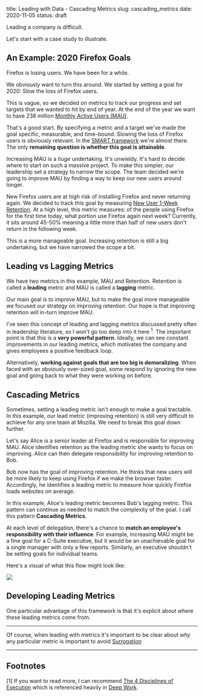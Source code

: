 title: Leading with Data - Cascading Metrics
slug: cascading_metrics
date: 2020-11-05
status: draft

Leading a company is difficult.

Let's start with a case study to illustrate.

## An Example: 2020 Firefox Goals 

Firefox is losing users. We have been for a while.

We obviously want to turn this around.
We started by setting a goal for 2020:
Slow the loss of Firefox users.

This is vague,
so we decided on metrics to track our progress
and set targets that we wanted to hit by end of year.
At the end of the year we want to have 238 million
[Monthly Active Users (MAU)](https://data.firefox.com/dashboard/user-activity).

That's a good start.
By specifying a metric and a target we've made the goal 
specific, measurable, and time-bound.
Slowing the loss of Firefox users is obviously relevant.
In the [SMART framework](https://en.wikipedia.org/wiki/SMART_criteria)
we're almost there.
The only **remaining question is whether this goal is attainable**.

Increasing MAU is a *huge* undertaking.
It's unwieldy.
It's hard to decide where to start on such a massive project.
To make this simpler, our leadership set a strategy to narrow the scope.
The team decided we're going to improve MAU
by finding a way to keep our new users around longer.

New Firefox users are at high risk of
installing Firefox and never returning again.
We decided to track this goal by measuring 
[New User 1-Week Retention](https://docs.telemetry.mozilla.org/cookbooks/retention.html).
At a high level, this metric measures:
of the people using Firefox for the first time today,
what portion use Firefox again next week?
Currently, it sits around 45-50% 
meaning a little more than half of new users don't return in the following week.

This is a more manageable goal.
Increasing retention is still a big undertaking,
but we have narrowed the scope a bit.

## Leading vs Lagging Metrics

We have two metrics in this example, MAU and Retention.
Retention is called a **leading** metric
and MAU is called a **lagging** metric.

Our main goal is to improve MAU,
but to make the goal more manageable 
we focused our strategy on improving retention.
Our hope is that improving retention will in-turn improve MAU.

I've seen this concept of leading and lagging metrics
discussed pretty often in leadership literature,
so I won't go too deep into it here <sup>1</sup>.
The important point is that this is a **very powerful pattern**.
Ideally, we can see constant improvements in our leading metrics,
which motivates the company and gives employees a positive feedback loop.

Alternatively, **working against goals that are too big is demoralizing**.
When faced with an obviously over-sized goal,
some respond by ignoring the new goal
and going back to what they were working on before.

## Cascading Metrics

Sometimes, setting a leading metric isn't enough to make a goal tractable.
In this example, our lead metric (improving retention)
is still very difficult to achieve for any one team at Mozilla.
We need to break this goal down further.

Let's say Alice is a senior leader at Firefox 
and is responsible for improving MAU.
Alice identifies retention as the leading metric she wants to focus on improving.
Alice can then delegate responsibility for improving retention to Bob.

Bob now has the goal of improving retention.
He thinks that new users will be more likely to keep using Firefox
if we make the browser faster.
Accordingly, he identifies a leading metric to measure
how quickly Firefox loads websites on average.

In this example, Alice's leading metric becomes Bob's lagging metric.
This pattern can continue as needed to match the complexity of the goal.
I call this pattern **Cascading Metrics**.

At each level of delegation,
there's a chance to **match an employee's responsibility with their influence**.
For example, increasing MAU might be a fine goal for a C-Suite executive,
but it would be an unachievable goal for a single manager with only a few reports.
Similarly, an executive shouldn't be setting goals for individual teams.

Here's a visual of what this flow might look like:

<img src="https://via.placeholder.com/600x300">

## Developing Leading Metrics

One particular advantage of this framework is that 
it's explicit about where these leading metrics come from.










----

Of course, when leading with metrics
it's important to be clear about *why* any particular metric is important
to avoid [Surrogation](/surrogation.html)

---

## Footnotes

[1] If you want to read more, I can recommend 
[The 4 Disciplines of Execution](https://www.amazon.com/Disciplines-Execution-Achieving-Wildly-Important/dp/1451627068/)
which is referenced heavily in 
[Deep Work](https://www.amazon.com/Deep-Work-Focused-Success-Distracted/dp/1455586692/).
